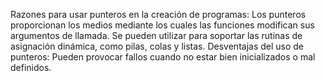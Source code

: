 Razones para usar punteros en la creación de programas:
Los punteros proporcionan los medios mediante los cuales las funciones modifican sus argumentos de llamada.
Se pueden utilizar para soportar las rutinas de asignación dinámica, como pilas, colas y listas.
Desventajas del uso de punteros:
Pueden provocar fallos cuando no estar bien inicializados o mal definidos.